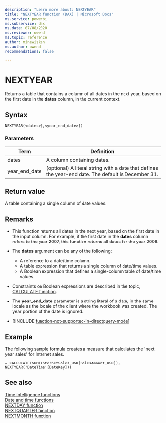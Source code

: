 ```yaml
---
description: "Learn more about: NEXTYEAR"
title: "NEXTYEAR function (DAX) | Microsoft Docs"
ms.service: powerbi 
ms.subservice: dax 
ms.date: 07/08/2020
ms.reviewer: owend
ms.topic: reference
author: minewiskan
ms.author: owend 
recommendations: false

---
```

# NEXTYEAR

Returns a table that contains a column of all dates in the next year, based on the first date in the **dates** column, in the current context.  
  
## Syntax  
  
```dax
NEXTYEAR(<dates>[,<year_end_date>])  
```
  
### Parameters  
  
|Term|Definition|  
|--------|--------------|  
|dates|A column containing dates.|  
|year_end_date|(optional) A literal string with a date that defines the year-end date. The default is December 31.|  
  
## Return value

A table containing a single column of date values.  
  
## Remarks

- This function returns all dates in the next year, based on the first date in the input column. For example, if the first date in the **dates** column refers to the year 2007, this function returns all dates for the year 2008.  
  
- The **dates** argument can be any of the following:  
  - A reference to a date/time column.
  - A table expression that returns a single column of date/time values.
  - A Boolean expression that defines a single-column table of date/time values.  
  
- Constraints on Boolean expressions are described in the topic, [CALCULATE function](calculate-function-dax.md).  
  
- The **year_end_date** parameter is a string literal of a date, in the same locale as the locale of the client where the workbook was created. The year portion of the date is ignored.  
  
- [!INCLUDE [function-not-supported-in-directquery-mode](includes/function-not-supported-in-directquery-mode.md)]
  
## Example

The following sample formula creates a measure that calculates the 'next year sales' for Internet sales.  
  
```dax
= CALCULATE(SUM(InternetSales_USD[SalesAmount_USD]), NEXTYEAR('DateTime'[DateKey]))  
```
  
## See also

[Time intelligence functions](time-intelligence-functions-dax.md)  
[Date and time functions](date-and-time-functions-dax.md)  
[NEXTDAY function](nextday-function-dax.md)  
[NEXTQUARTER function](nextquarter-function-dax.md)  
[NEXTMONTH function](nextmonth-function-dax.md)  
